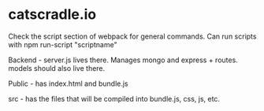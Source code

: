 # catscradle.io


Check the script section of webpack for general commands.
Can run scripts with npm run-script "scriptname"

Backend -
  server.js lives there. 
    Manages mongo and express + routes. 
   models should also live there.

Public -
  has index.html and bundle.js
 
src -
  has the files that will be compiled into bundle.js, css, js, etc.
